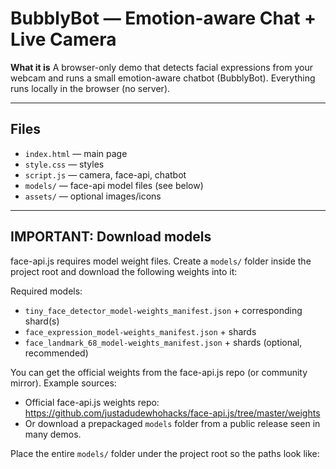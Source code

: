 # BubblyBot — Emotion-aware Chat + Live Camera

**What it is**
A browser-only demo that detects facial expressions from your webcam and runs a small emotion-aware chatbot (BubblyBot). Everything runs locally in the browser (no server).

---

## Files
- `index.html` — main page
- `style.css` — styles
- `script.js` — camera, face-api, chatbot
- `models/` — face-api model files (see below)
- `assets/` — optional images/icons

---

## IMPORTANT: Download models
face-api.js requires model weight files. Create a `models/` folder inside the project root and download the following weights into it:

Required models:
- `tiny_face_detector_model-weights_manifest.json` + corresponding shard(s)
- `face_expression_model-weights_manifest.json` + shards
- `face_landmark_68_model-weights_manifest.json` + shards (optional, recommended)

You can get the official weights from the face-api.js repo (or community mirror). Example sources:
- Official face-api.js weights repo: https://github.com/justadudewhohacks/face-api.js/tree/master/weights
- Or download a prepackaged `models` folder from a public release seen in many demos.

Place the entire `models/` folder under the project root so the paths look like:
